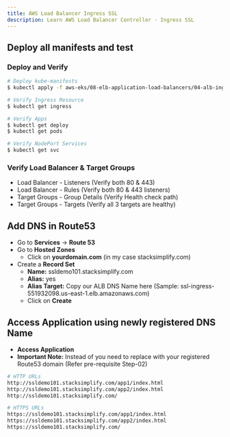 ```yaml
---
title: AWS Load Balancer Ingress SSL
description: Learn AWS Load Balancer Controller - Ingress SSL
---
```


## Deploy all manifests and test
### Deploy and Verify
```bash
# Deploy kube-manifests
$ kubectl apply -f aws-eks/08-elb-application-load-balancers/04-alb-ingress-ssl/kube-manifests/.

# Verify Ingress Resource
$ kubectl get ingress

# Verify Apps
$ kubectl get deploy
$ kubectl get pods

# Verify NodePort Services
$ kubectl get svc
```

### Verify Load Balancer & Target Groups
- Load Balancer - Listeners (Verify both 80 & 443)
- Load Balancer - Rules (Verify both 80 & 443 listeners)
- Target Groups - Group Details (Verify Health check path)
- Target Groups - Targets (Verify all 3 targets are healthy)

## Add DNS in Route53
- Go to **Services** -> **Route 53**
- Go to **Hosted Zones**
    - Click on **yourdomain.com** (in my case stacksimplify.com)
- Create a **Record Set**
    - **Name:** ssldemo101.stacksimplify.com
    - **Alias:** yes
    - **Alias Target:** Copy our ALB DNS Name here (Sample: ssl-ingress-551932098.us-east-1.elb.amazonaws.com)
    - Click on **Create**

## Access Application using newly registered DNS Name
- **Access Application**
- **Important Note:** Instead of you need to replace with your registered Route53 domain (Refer pre-requisite Step-02)
```bash
# HTTP URLs
http://ssldemo101.stacksimplify.com/app1/index.html
http://ssldemo101.stacksimplify.com/app2/index.html
http://ssldemo101.stacksimplify.com/

# HTTPS URLs
https://ssldemo101.stacksimplify.com/app1/index.html
https://ssldemo101.stacksimplify.com/app2/index.html
https://ssldemo101.stacksimplify.com/
```